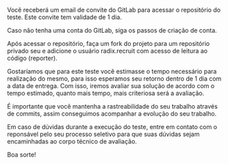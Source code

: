 Você receberá um email de convite do GitLab para acessar o repositório do teste.
Este convite tem validade de 1 dia.

Caso não tenha uma conta do GitLab, siga os passos de criação de conta.

Após acessar o repositório, faça um fork do projeto para um repositório privado seu e adicione o usuário radix.recruit com acesso de leitura ao código (reporter).

Gostaríamos que para este teste você estimasse o tempo necessário para realização do mesmo, para isso esperamos seu retorno dentro de 1 dia com a data de entrega.
Com isso, iremos avaliar sua solução de acordo com o tempo estimado, quanto mais tempo, mais criteriosa será a avaliação.

É importante que você mantenha a rastreabilidade do seu trabalho através de commits, assim conseguimos acompanhar a evolução do seu trabalho.

Em caso de dúvidas durante a execução do teste, entre em contato com o reponsável pelo seu processo seletivo para que suas dúvidas sejam encaminhadas ao corpo técnico de avaliação.

Boa sorte!

